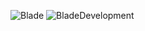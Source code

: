 ![Blade](https://user-images.githubusercontent.com/99418179/169923804-a9d00e64-11f5-4577-a95c-206f93595ece.gif)
![BladeDevelopment](https://user-images.githubusercontent.com/99418179/186701582-f09c2d2c-77f4-47a8-a98c-e6b330ae263d.gif)
